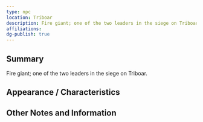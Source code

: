 ```yaml
---
type: npc
location: Triboar
description: Fire giant; one of the two leaders in the siege on Triboar.
affiliations: 
dg-publish: true
---
```

## Summary
Fire giant; one of the two leaders in the siege on Triboar.

## Appearance / Characteristics


## Other Notes and Information